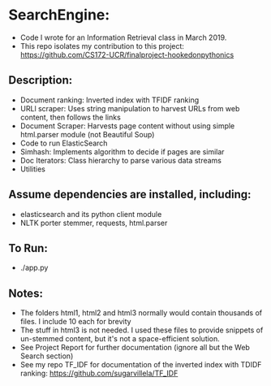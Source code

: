 # SearchEngine:
* Code I wrote for an Information Retrieval class in March 2019.  
* This repo isolates my contribution to this project:  https://github.com/CS172-UCR/finalproject-hookedonpythonics

## Description:
* Document ranking: Inverted index with TFIDF ranking
* URLl scraper:  Uses string manipulation to harvest URLs from web content, then follows the links
* Document Scraper:  Harvests page content without using simple html.parser module (not Beautiful Soup)
* Code to run ElasticSearch
* Simhash: Implements algorithm to decide if pages are similar
* Doc Iterators: Class hierarchy to parse various data streams
* Utilities

## Assume dependencies are installed, including:
* elasticsearch and its python client module
* NLTK porter stemmer, requests, html.parser

## To Run:
* ./app.py

## Notes:
* The folders html1, html2 and html3 normally would contain thousands of files. I include 10 each for brevity
* The stuff in html3 is not needed.  I used these files to provide snippets of un-stemmed content, but it's not a space-efficient solution.
* See Project Report for further documentation (ignore all but the Web Search section)
* See my repo TF_IDF for documentation of the inverted index with TDIDF ranking: https://github.com/sugarvillela/TF_IDF 
